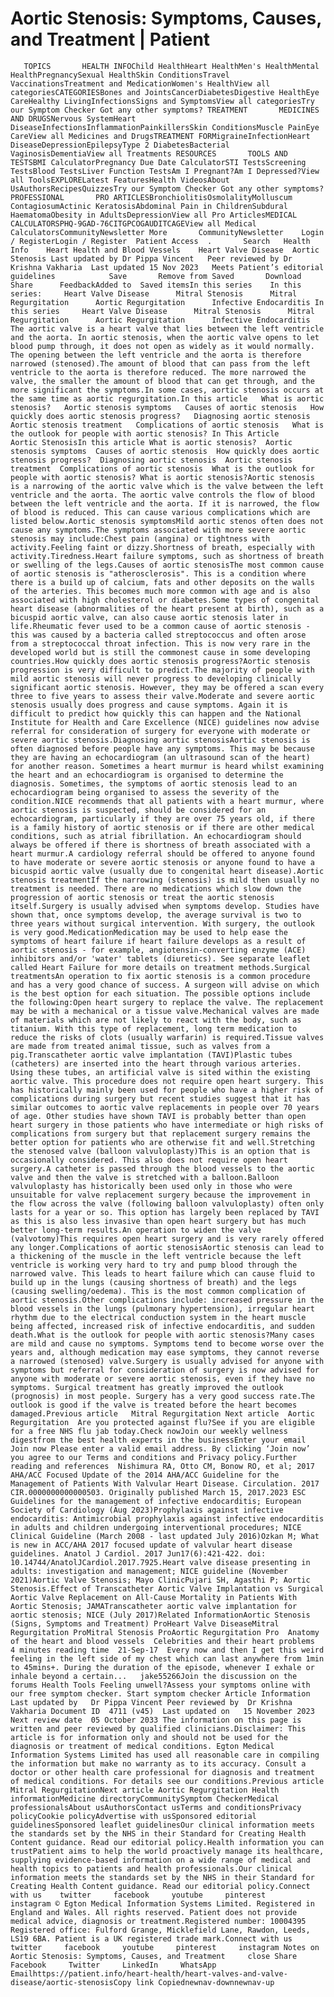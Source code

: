 # Aortic Stenosis: Symptoms, Causes, and Treatment | Patient

       TOPICS       HEALTH INFOChild HealthHeart HealthMen's HealthMental HealthPregnancySexual HealthSkin ConditionsTravel VaccinationsTreatment and MedicationWomen's HealthView all categoriesCATEGORIESBones and JointsCancerDiabetesDigestive HealthEye CareHealthy LivingInfectionsSigns and SymptomsView all categoriesTry our Symptom Checker Got any other symptoms? TREATMENT       MEDICINES AND DRUGSNervous SystemHeart DiseaseInfectionsInflammationPainkillersSkin ConditionsMuscle PainEye CareView all Medicines and DrugsTREATMENT FORMigraineInfectionHeart DiseaseDepressionEpilepsyType 2 DiabetesBacterial VaginosisDementiaView all Treatments RESOURCES       TOOLS AND TESTSBMI CalculatorPregnancy Due Date CalculatorSTI TestsScreening TestsBlood TestsLiver Function TestsAm I Pregnant?Am I Depressed?View all ToolsEXPLORELatest FeaturesHealth VideosAbout UsAuthorsRecipesQuizzesTry our Symptom Checker Got any other symptoms? PROFESSIONAL       PRO ARTICLESBronchiolitisOsmolalityMolluscum ContagiosumActinic KeratosisAbdominal Pain in ChildrenSubdural HaematomaObesity in AdultsDepressionView all Pro ArticlesMEDICAL CALCULATORSPHQ-9GAD-76CITGPCOGAUDITCAGEView all Medical CalculatorsCommunityNewsletter More       CommunityNewsletter    Login / RegisterLogin / Register  Patient Access  .       Search   Health Info    Heart Health and Blood Vessels    Heart Valve Disease  Aortic Stenosis Last updated by Dr Pippa Vincent   Peer reviewed by Dr Krishna Vakharia  Last updated 15 Nov 2023   Meets Patient’s editorial guidelines            Save       Remove from Saved       Download      Share      FeedbackAdded to  Saved itemsIn this series    In this series:     Heart Valve Disease      Mitral Stenosis      Mitral Regurgitation      Aortic Regurgitation      Infective Endocarditis In this series     Heart Valve Disease      Mitral Stenosis      Mitral Regurgitation      Aortic Regurgitation      Infective Endocarditis The aortic valve is a heart valve that lies between the left ventricle and the aorta. In aortic stenosis, when the aortic valve opens to let blood pump through, it does not open as widely as it would normally. The opening between the left ventricle and the aorta is therefore narrowed (stenosed).The amount of blood that can pass from the left ventricle to the aorta is therefore reduced. The more narrowed the valve, the smaller the amount of blood that can get through, and the more significant the symptoms.In some cases, aortic stenosis occurs at the same time as aortic regurgitation.In this article   What is aortic stenosis?   Aortic stenosis symptoms   Causes of aortic stenosis   How quickly does aortic stenosis progress?   Diagnosing aortic stenosis   Aortic stenosis treatment   Complications of aortic stenosis   What is the outlook for people with aortic stenosis? In This Article     Aortic StenosisIn this article What is aortic stenosis?  Aortic stenosis symptoms  Causes of aortic stenosis  How quickly does aortic stenosis progress?  Diagnosing aortic stenosis  Aortic stenosis treatment  Complications of aortic stenosis  What is the outlook for people with aortic stenosis? What is aortic stenosis?Aortic stenosis is a narrowing of the aortic valve which is the valve between the left ventricle and the aorta. The aortic valve controls the flow of blood between the left ventricle and the aorta. If it is narrowed, the flow of blood is reduced. This can cause various complications which are listed below.Aortic stenosis symptomsMild aortic stenos often does not cause any symptoms.The symptoms associated with more severe aortic stenosis may include:Chest pain (angina) or tightness with activity.Feeling faint or dizzy.Shortness of breath, especially with activity.Tiredness.Heart failure symptoms, such as shortness of breath or swelling of the legs.Causes of aortic stenosisThe most common cause of aortic stenosis is "atherosclerosis". This is a condition where there is a build up of calcium, fats and other deposits on the walls of the arteries. This becomes much more common with age and is also associated with high cholesterol or diabetes.Some types of congenital heart disease (abnormalities of the heart present at birth), such as a bicuspid aortic valve, can also cause aortic stenosis later in life.Rheumatic fever used to be a common cause of aortic stenosis - this was caused by a bacteria called streptococcus and often arose from a streptococcal throat infection. This is now very rare in the developed world but is still the commonest cause in some developing countries.How quickly does aortic stenosis progress?Aortic stenosis progression is very difficult to predict.The majority of people with mild aortic stenosis will never progress to developing clinically significant aortic stenosis. However, they may be offered a scan every three to five years to assess their valve.Moderate and severe aortic stenosis usually does progress and cause symptoms. Again it is difficult to predict how quickly this can happen and the National Institute for Health and Care Excellence (NICE) guidelines now advise referral for consideration of surgery for everyone with moderate or severe aortic stenosis.Diagnosing aortic stenosisAortic stenosis is often diagnosed before people have any symptoms. This may be because they are having an echocardiogram (an ultrasound scan of the heart) for another reason. Sometimes a heart murmur is heard whilst examining the heart and an echocardiogram is organised to determine the diagnosis. Sometimes, the symptoms of aortic stenosis lead to an echocardiogram being organised to assess the severity of the condition.NICE recommends that all patients with a heart murmur, where aortic stenosis is suspected, should be considered for an echocardiogram, particularly if they are over 75 years old, if there is a family history of aortic stenosis or if there are other medical conditions, such as atrial fibrillation. An echocardiogram should always be offered if there is shortness of breath associated with a heart murmur.A cardiology referral should be offered to anyone found to have moderate or severe aortic stenosis or anyone found to have a bicuspid aortic valve (usually due to congenital heart disease).Aortic stenosis treatmentIf the narrowing (stenosis) is mild then usually no treatment is needed. There are no medications which slow down the progression of aortic stenosis or treat the aortic stenosis itself.Surgery is usually advised when symptoms develop. Studies have shown that, once symptoms develop, the average survival is two to three years without surgical intervention. With surgery, the outlook is very good.MedicationMedication may be used to help ease the symptoms of heart failure if heart failure develops as a result of aortic stenosis - for example, angiotensin-converting enzyme (ACE) inhibitors and/or 'water' tablets (diuretics). See separate leaflet called Heart Failure for more details on treatment methods.Surgical treatmentsAn operation to fix aortic stenosis is a common procedure and has a very good chance of success. A surgeon will advise on which is the best option for each situation. The possible options include the following:Open heart surgery to replace the valve. The replacement may be with a mechanical or a tissue valve.Mechanical valves are made of materials which are not likely to react with the body, such as titanium. With this type of replacement, long term medication to reduce the risks of clots (usually warfarin) is required.Tissue valves are made from treated animal tissue, such as valves from a pig.Transcatheter aortic valve implantation (TAVI)Plastic tubes (catheters) are inserted into the heart through various arteries. Using these tubes, an artificial valve is sited within the existing aortic valve. This procedure does not require open heart surgery. This has historically mainly been used for people who have a higher risk of complications during surgery but recent studies suggest that it has similar outcomes to aortic valve replacements in people over 70 years of age. Other studies have shown TAVI is probably better than open heart surgery in those patients who have intermediate or high risks of complications from surgery but that replacement surgery remains the better option for patients who are otherwise fit and well.Stretching the stenosed valve (balloon valvuloplasty)This is an option that is occasionally considered. This also does not require open heart surgery.A catheter is passed through the blood vessels to the aortic valve and then the valve is stretched with a balloon.Balloon valvuloplasty has historically been used only in those who were unsuitable for valve replacement surgery because the improvement in the flow across the valve (following balloon valvuloplasty) often only lasts for a year or so. This option has largely been replaced by TAVI as this is also less invasive than open heart surgery but has much better long-term results.An operation to widen the valve (valvotomy)This requires open heart surgery and is very rarely offered any longer.Complications of aortic stenosisAortic stenosis can lead to a thickening of the muscle in the left ventricle because the left ventricle is working very hard to try and pump blood through the narrowed valve. This leads to heart failure which can cause fluid to build up in the lungs (causing shortness of breath) and the legs (causing swelling/oedema). This is the most common complication of aortic stenosis.Other complications include: increased pressure in the blood vessels in the lungs (pulmonary hypertension), irregular heart rhythm due to the electrical conduction system in the heart muscle being affected, increased risk of infective endocarditis, and sudden death.What is the outlook for people with aortic stenosis?Many cases are mild and cause no symptoms. Symptoms tend to become worse over the years and, although medication may ease symptoms, they cannot reverse a narrowed (stenosed) valve.Surgery is usually advised for anyone with symptoms but referral for consideration of surgery is now advised for anyone with moderate or severe aortic stenosis, even if they have no symptoms. Surgical treatment has greatly improved the outlook (prognosis) in most people. Surgery has a very good success rate.The outlook is good if the valve is treated before the heart becomes damaged.Previous article   Mitral Regurgitation Next article  Aortic Regurgitation  Are you protected against flu?See if you are eligible for a free NHS flu jab today.Check nowJoin our weekly wellness digestfrom the best health experts in the businessEnter your email   Join now Please enter a valid email address. By clicking ‘Join now’ you agree to our Terms and conditions and Privacy policy.Further reading and references  Nishimura RA, Otto CM, Bonow RO, et al; 2017 AHA/ACC Focused Update of the 2014 AHA/ACC Guideline for the Management of Patients With Valvular Heart Disease. Circulation. 2017 CIR.0000000000000503. Originally published March 15, 2017.2023 ESC Guidelines for the management of infective endocarditis; European Society of Cardiology (Aug 2023)Prophylaxis against infective endocarditis: Antimicrobial prophylaxis against infective endocarditis in adults and children undergoing interventional procedures; NICE Clinical Guideline (March 2008 - last updated July 2016)Ozkan M; What is new in ACC/AHA 2017 focused update of valvular heart disease guidelines. Anatol J Cardiol. 2017 Jun17(6):421-422. doi: 10.14744/AnatolJCardiol.2017.7925.Heart valve disease presenting in adults: investigation and management; NICE guideline (November 2021)Aortic Valve Stenosis; Mayo ClinicPujari SH, Agasthi P; Aortic Stenosis.Effect of Transcatheter Aortic Valve Implantation vs Surgical Aortic Valve Replacement on All-Cause Mortality in Patients With Aortic Stenosis; JAMATranscatheter aortic valve implantation for aortic stenosis; NICE (July 2017)Related InformationAortic Stenosis (Signs, Symptoms and Treatment) ProHeart Valve DiseaseMitral Regurgitation ProMitral Stenosis ProAortic Regurgitation Pro  Anatomy of the heart and blood vessels  Celebrities and their heart problems    4 minutes reading time  21-Sep-17  Every now and then I get this weird feeling in the left side of my chest which can last anywhere from 1min to 45mins+. During the duration of the episode, whenever I exhale or inhale beyond a certain...   jake55266Join the discussion on the forums Health Tools Feeling unwell?Assess your symptoms online with our free symptom checker. Start symptom checker Article Information Last updated by   Dr Pippa Vincent Peer reviewed by  Dr Krishna Vakharia Document ID  4711 (v45)  Last updated on   15 November 2023 Next review date  05 October 2033 The information on this page is written and peer reviewed by qualified clinicians.Disclaimer: This article is for information only and should not be used for the diagnosis or treatment of medical conditions. Egton Medical Information Systems Limited has used all reasonable care in compiling the information but make no warranty as to its accuracy. Consult a doctor or other health care professional for diagnosis and treatment of medical conditions. For details see our conditions.Previous article  Mitral RegurgitationNext article Aortic Regurgitation Health informationMedicine directoryCommunitySymptom CheckerMedical professionalsAbout usAuthorsContact usTerms and conditionsPrivacy policyCookie policyAdvertise with usSponsored editorial guidelinesSponsored leaflet guidelinesOur clinical information meets the standards set by the NHS in their Standard for Creating Health Content guidance. Read our editorial policy.Health information you can trustPatient aims to help the world proactively manage its healthcare, supplying evidence-based information on a wide range of medical and health topics to patients and health professionals.Our clinical information meets the standards set by the NHS in their Standard for Creating Health Content guidance. Read our editorial policy.Connect with us    twitter     facebook     youtube     pinterest     instagram © Egton Medical Information Systems Limited. Registered in England and Wales. All rights reserved. Patient does not provide medical advice, diagnosis or treatment.Registered number: 10004395 Registered office: Fulford Grange, Micklefield Lane, Rawdon, Leeds, LS19 6BA. Patient is a UK registered trade mark.Connect with us    twitter     facebook     youtube     pinterest     instagram Notes on Aortic Stenosis: Symptoms, Causes, and Treatment     close Share          Facebook     Twitter     LinkedIn     WhatsApp     Emailhttps://patient.info/heart-health/heart-valves-and-valve-disease/aortic-stenosisCopy link Copiednewnav-downnewnav-up


